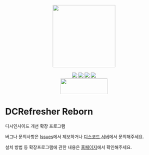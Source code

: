 <p align="center">
    <img src="./src/assets/icons/logo/Icon.png" width="200px"/>
    <br>
    <br>
    <img src="https://hits.seeyoufarm.com/api/count/incr/badge.svg?url=https%3A%2F%2Fgithub.com%2Fgreen1052%2FDCRefresher-Reborn">
    <img src="https://img.shields.io/github/v/release/green1052/DCRefresher-Reborn">
    <img src="https://img.shields.io/chrome-web-store/rating/pmfifcbendahnkeojgpfppklgioemgon?logo=chromewebstore">
    <img src="https://img.shields.io/amo/rating/dcrefresher-reborn?logo=firefox">
    <br>
    <a href="https://www.buymeacoffee.com/green1052" target="_blank">
        <img src="https://cdn.buymeacoffee.com/buttons/v2/default-yellow.png" style="height: 50px; width: 150px">
    </a>
</p>

# DCRefresher Reborn

디시인사이드 개선 확장 프로그램

버그나 문의사항은 [Issues](./issues)에서 제보하거나 [디스코드 서버](https://discord.gg/SSW6Zuyjz6)에서 문의해주세요.

설치 방법 등 확장프로그램에 관한 내용은 [홈페이지](https://dcrefresher.green1052.com)에서 확인해주세요.
